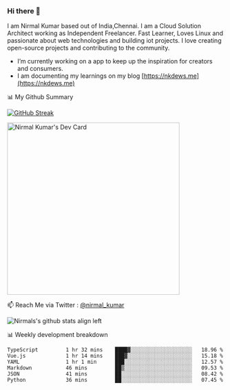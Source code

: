 ### Hi there 👋

 I am Nirmal Kumar based out of India,Chennai. I am a Cloud Solution Architect working as Independent Freelancer. Fast Learner, Loves Linux and passionate about web technologies and building iot projects. I love creating open-source projects and contributing to the community.

- I’m currently working on a app to keep up the inspiration for creators and consumers.
- I am documenting my learnings on my blog [https://nkdews.me](https://nkdews.me)


📊 My Github Summary

[![GitHub Streak](https://github-readme-streak-stats.herokuapp.com?user=nk-gears&theme=dark&hide_border=true&date_format=M%20j%5B%2C%20Y%5D)](https://git.io/streak-stats)

<a href="https://app.daily.dev/nirmal_kumar"><img src="https://api.daily.dev/devcards/a16cfcf02d384b16b41de71ce4d1d811.png?r=8ve" width="400" alt="Nirmal Kumar's Dev Card"/></a>

📫 Reach Me via  Twitter : [@nirmal_kumar](https://twitter.com/nirmal_kumar)

![Nirmals's github stats align left](https://github-readme-stats.vercel.app/api?username=nk-gears&show_icons=true)


📊 Weekly development breakdown

<!--START_SECTION:waka-->

```text
TypeScript         1 hr 32 mins    ████▓░░░░░░░░░░░░░░░░░░░░   18.96 %
Vue.js             1 hr 14 mins    ███▓░░░░░░░░░░░░░░░░░░░░░   15.18 %
YAML               1 hr 1 min      ███░░░░░░░░░░░░░░░░░░░░░░   12.57 %
Markdown           46 mins         ██▒░░░░░░░░░░░░░░░░░░░░░░   09.53 %
JSON               41 mins         ██░░░░░░░░░░░░░░░░░░░░░░░   08.42 %
Python             36 mins         ██░░░░░░░░░░░░░░░░░░░░░░░   07.45 %
```

<!--END_SECTION:waka-->


